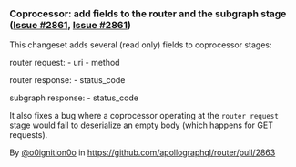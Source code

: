 ### Coprocessor: add fields to the router and the subgraph stage ([Issue #2861](https://github.com/apollographql/router/issues/2861), [Issue #2861](https://github.com/apollographql/router/issues/2862))

This changeset adds several (read only) fields to coprocessor stages:

router request:
    - uri
    - method

router response:
    - status_code

subgraph response:
    - status_code

It also fixes a bug where a coprocessor operating at the `router_request` stage would fail to deserialize an empty body (which happens for GET requests).

By [@o0ignition0o](https://github.com/o0ignition0o) in https://github.com/apollographql/router/pull/2863
